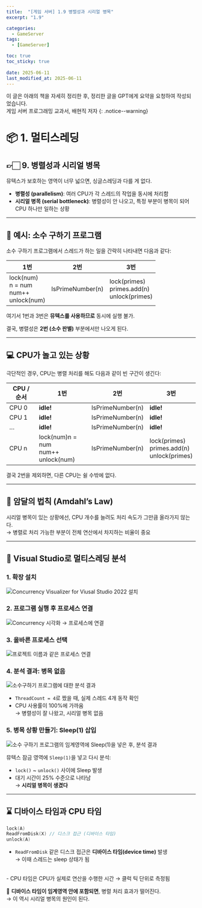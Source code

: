 ```yaml
---
title:  "[게임 서버] 1.9 병렬성과 시리얼 병목"
excerpt: "1.9"

categories:
  - GameServer
tags:
  - [GameServer]

toc: true
toc_sticky: true
 
date: 2025-06-11
last_modified_at: 2025-06-11
---
```

이 글은 아래의 책을 자세히 정리한 후, 정리한 글을 GPT에게 요약을 요청하여 작성되었습니다.  
게임 서버 프로그래밍 교과서, 배현직 저자
{: .notice--warning}

# 📦 1. 멀티스레딩
## 👉🏻 9. 병렬성과 시리얼 병목

뮤텍스가 보호하는 영역이 너무 넓으면, 싱글스레딩과 다를 게 없다.

- **병렬성 (parallelism)**: 여러 CPU가 각 스레드의 작업을 동시에 처리함
- **시리얼 병목 (serial bottleneck)**: 병렬성이 안 나오고, 특정 부분이 병목이 되어 CPU 하나만 일하는 상황

---

## 🔢 예시: 소수 구하기 프로그램

소수 구하기 프로그램에서 스레드가 하는 일을 간략히 나타내면 다음과 같다:

| 1번 | 2번 | 3번 |
| --- | --- | --- |
| lock(num)<br>n = num<br>num++<br>unlock(num) | IsPrimeNumber(n) | lock(primes)<br>primes.add(n)<br>unlock(primes) |

여기서 1번과 3번은 **뮤텍스를 사용하므로** 동시에 실행 불가.

결국, 병렬성은 **2번 (소수 판별)** 부분에서만 나오게 된다.

---

## 💻 CPU가 놀고 있는 상황

극단적인 경우, CPU는 병렬 처리를 해도 다음과 같이 빈 구간이 생긴다:

| CPU / 순서 | 1번 | 2번 | 3번 |
| --- | --- | --- | --- |
| CPU 0 | **idle!** | IsPrimeNumber(n) | **idle!** |
| CPU 1 | **idle!** | IsPrimeNumber(n) | **idle!** |
| … | **idle!** | IsPrimeNumber(n) | **idle!** |
| CPU n | lock(num)n = num<br>num++<br>unlock(num) | IsPrimeNumber(n) | lock(primes)<br>primes.add(n)<br>unlock(primes) |

결국 2번을 제외하면, 다른 CPU는 쉴 수밖에 없다.

---

## 📐 암달의 법칙 (Amdahl’s Law)

시리얼 병목이 있는 상황에선, CPU 개수를 늘려도 처리 속도가 그만큼 올라가지 않는다.  
→ 병렬로 처리 가능한 부분이 전체 연산에서 차지하는 비율이 중요

---

## 🧪 Visual Studio로 멀티스레딩 분석

### 1. 확장 설치

![Concurrency Visualizer for Viusal Studio 2022 설치](https://github.com/user-attachments/assets/a07a9c80-6267-4328-bfba-e77f54b2bc6e)

### 2. 프로그램 실행 후 프로세스 연결

![Concurrency 시각화 → 프로세스에 연결](https://github.com/user-attachments/assets/8b564bdc-471c-46a4-9577-a3e26cda73a3)

### 3. 올바른 프로세스 선택

![프로젝트 이름과 같은 프로세스 연결](https://github.com/user-attachments/assets/7986941e-9705-4044-8ec2-e04f31987dc1)

### 4. 분석 결과: 병목 없음

![소수구하기 프로그램에 대한 분석 결과](https://github.com/user-attachments/assets/847b18c6-7576-49af-b4cb-cba05e024405)

- `ThreadCount = 4`로 짰을 때, 실제 스레드 4개 동작 확인
- CPU 사용률이 100%에 가까움  
  → 병렬성이 잘 나왔고, 시리얼 병목 없음

### 5. 병목 상황 만들기: Sleep(1) 삽입

![소수 구하기 프로그램의 임계영역에 Sleep(1)을 넣은 후, 분석 결과](https://github.com/user-attachments/assets/bad7eb14-4791-42d6-b31c-1f20d4be94af)

뮤텍스 잠금 영역에 `Sleep(1)`을 넣고 다시 분석:

- `lock()` ~ `unlock()` 사이에 Sleep 발생
- 대기 시간이 25% 수준으로 나타남  
  → **시리얼 병목이 생겼다**
    
---

## ⌛ 디바이스 타임과 CPU 타임

```cpp
lock(A)
ReadFromDisk(X) // 디스크 접근 (디바이스 타임)
unlock(A)
```

- `ReadFromDisk` 같은 디스크 접근은 **디바이스 타임(device time)** 발생  
  → 이때 스레드는 sleep 상태가 됨
<br>
- CPU 타임은 CPU가 실제로 연산을 수행한 시간  
  → 클럭 틱 단위로 측정됨

<br>

🔗 **디바이스 타임이 임계영역 안에 포함되면**, 병렬 처리 효과가 떨어진다.  
→ 이 역시 시리얼 병목의 원인이 된다.